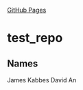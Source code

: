 [GitHub Pages](https://amerenicenter.github.io/test_repo/)

# test_repo

## Names
James Kabbes
David An


